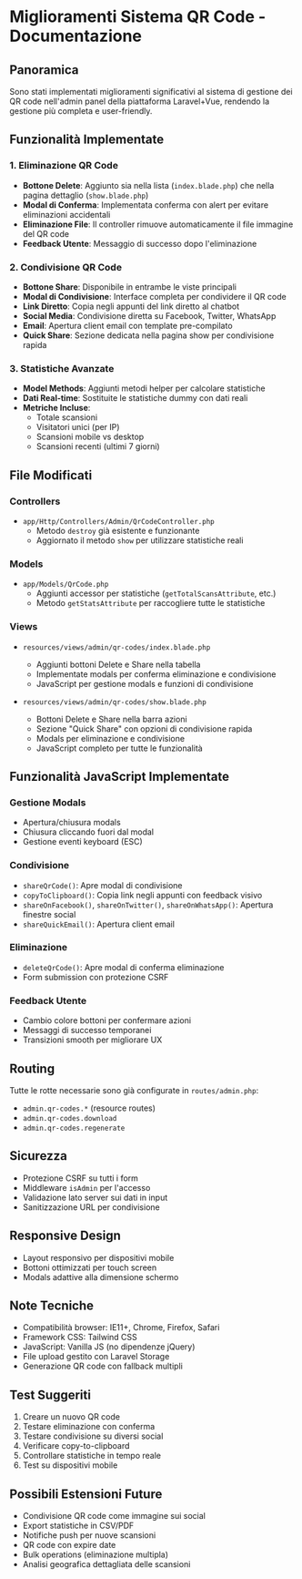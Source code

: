 # Miglioramenti Sistema QR Code - Documentazione

## Panoramica
Sono stati implementati miglioramenti significativi al sistema di gestione dei QR code nell'admin panel della piattaforma Laravel+Vue, rendendo la gestione più completa e user-friendly.

## Funzionalità Implementate

### 1. Eliminazione QR Code
- **Bottone Delete**: Aggiunto sia nella lista (`index.blade.php`) che nella pagina dettaglio (`show.blade.php`)
- **Modal di Conferma**: Implementata conferma con alert per evitare eliminazioni accidentali
- **Eliminazione File**: Il controller rimuove automaticamente il file immagine del QR code
- **Feedback Utente**: Messaggio di successo dopo l'eliminazione

### 2. Condivisione QR Code
- **Bottone Share**: Disponibile in entrambe le viste principali
- **Modal di Condivisione**: Interface completa per condividere il QR code
- **Link Diretto**: Copia negli appunti del link diretto al chatbot
- **Social Media**: Condivisione diretta su Facebook, Twitter, WhatsApp
- **Email**: Apertura client email con template pre-compilato
- **Quick Share**: Sezione dedicata nella pagina show per condivisione rapida

### 3. Statistiche Avanzate
- **Model Methods**: Aggiunti metodi helper per calcolare statistiche
- **Dati Real-time**: Sostituite le statistiche dummy con dati reali
- **Metriche Incluse**:
  - Totale scansioni
  - Visitatori unici (per IP)
  - Scansioni mobile vs desktop
  - Scansioni recenti (ultimi 7 giorni)

## File Modificati

### Controllers
- `app/Http/Controllers/Admin/QrCodeController.php`
  - Metodo `destroy` già esistente e funzionante
  - Aggiornato il metodo `show` per utilizzare statistiche reali

### Models
- `app/Models/QrCode.php`
  - Aggiunti accessor per statistiche (`getTotalScansAttribute`, etc.)
  - Metodo `getStatsAttribute` per raccogliere tutte le statistiche

### Views
- `resources/views/admin/qr-codes/index.blade.php`
  - Aggiunti bottoni Delete e Share nella tabella
  - Implementate modals per conferma eliminazione e condivisione
  - JavaScript per gestione modals e funzioni di condivisione

- `resources/views/admin/qr-codes/show.blade.php`
  - Bottoni Delete e Share nella barra azioni
  - Sezione "Quick Share" con opzioni di condivisione rapida
  - Modals per eliminazione e condivisione
  - JavaScript completo per tutte le funzionalità

## Funzionalità JavaScript Implementate

### Gestione Modals
- Apertura/chiusura modals
- Chiusura cliccando fuori dal modal
- Gestione eventi keyboard (ESC)

### Condivisione
- `shareQrCode()`: Apre modal di condivisione
- `copyToClipboard()`: Copia link negli appunti con feedback visivo
- `shareOnFacebook()`, `shareOnTwitter()`, `shareOnWhatsApp()`: Apertura finestre social
- `shareQuickEmail()`: Apertura client email

### Eliminazione
- `deleteQrCode()`: Apre modal di conferma eliminazione
- Form submission con protezione CSRF

### Feedback Utente
- Cambio colore bottoni per confermare azioni
- Messaggi di successo temporanei
- Transizioni smooth per migliorare UX

## Routing
Tutte le rotte necessarie sono già configurate in `routes/admin.php`:
- `admin.qr-codes.*` (resource routes)
- `admin.qr-codes.download`
- `admin.qr-codes.regenerate`

## Sicurezza
- Protezione CSRF su tutti i form
- Middleware `isAdmin` per l'accesso
- Validazione lato server sui dati in input
- Sanitizzazione URL per condivisione

## Responsive Design
- Layout responsivo per dispositivi mobile
- Bottoni ottimizzati per touch screen
- Modals adattive alla dimensione schermo

## Note Tecniche
- Compatibilità browser: IE11+, Chrome, Firefox, Safari
- Framework CSS: Tailwind CSS
- JavaScript: Vanilla JS (no dipendenze jQuery)
- File upload gestito con Laravel Storage
- Generazione QR code con fallback multipli

## Test Suggeriti
1. Creare un nuovo QR code
2. Testare eliminazione con conferma
3. Testare condivisione su diversi social
4. Verificare copy-to-clipboard
5. Controllare statistiche in tempo reale
6. Test su dispositivi mobile

## Possibili Estensioni Future
- Condivisione QR code come immagine sui social
- Export statistiche in CSV/PDF
- Notifiche push per nuove scansioni
- QR code con expire date
- Bulk operations (eliminazione multipla)
- Analisi geografica dettagliata delle scansioni
